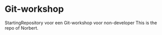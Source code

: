 # Git-workshop
StartingRepository voor een Git-workshop voor non-developer
This is the repo of Norbert.
